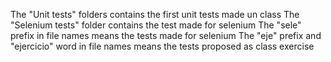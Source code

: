 The "Unit tests" folders contains the first unit tests made un class
The "Selenium tests" folder contains the test made for selenium
The "sele" prefix in file names means the tests made for selenium
The "eje" prefix and "ejercicio" word in file names means the tests proposed as class exercise
